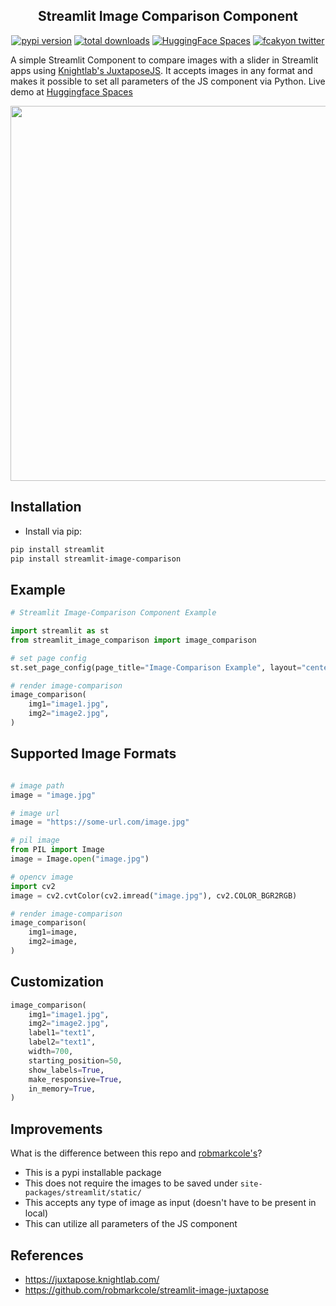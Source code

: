 <div align="center">
<h2>
    Streamlit Image Comparison Component
</h2>
</div>

<div align="center">
    <a href="https://badge.fury.io/py/streamlit-image-comparison"><img src="https://badge.fury.io/py/streamlit-image-comparison.svg" alt="pypi version"></a>
    <a href="https://pepy.tech/project/streamlit-image-comparison"><img src="https://pepy.tech/badge/streamlit-image-comparison" alt="total downloads"></a>
    <a href="https://huggingface.co/spaces/fcakyon/streamlit-image-comparison"><img src="https://raw.githubusercontent.com/fcakyon/streamlit-image-comparison/main/resources/hf_spaces_badge.svg" alt="HuggingFace Spaces"></a>
    <a href="https://twitter.com/fcakyon"><img src="https://img.shields.io/badge/twitter-fcakyon_-blue?logo=twitter&style=flat" alt="fcakyon twitter"></a>
</div>

A simple Streamlit Component to compare images with a slider in Streamlit apps using [Knightlab's JuxtaposeJS](https://juxtapose.knightlab.com/). It accepts images in any format and makes it possible to set all parameters of the JS component via Python. Live demo at [Huggingface Spaces](https://huggingface.co/spaces/fcakyon/streamlit-image-comparison)

<p align="center">
<a href='https://huggingface.co/spaces/fcakyon/streamlit-image-comparison' target='_blank'> <img src="https://user-images.githubusercontent.com/34196005/143328163-2976a3b6-91d0-47c5-b872-c92dd6ea404e.gif" width="600"></a>

</p>

## Installation
- Install via pip:

```bash
pip install streamlit
pip install streamlit-image-comparison
```

## Example

```python
# Streamlit Image-Comparison Component Example

import streamlit as st
from streamlit_image_comparison import image_comparison

# set page config
st.set_page_config(page_title="Image-Comparison Example", layout="centered")

# render image-comparison
image_comparison(
    img1="image1.jpg",
    img2="image2.jpg",
)
```

## Supported Image Formats

```python

# image path
image = "image.jpg"

# image url
image = "https://some-url.com/image.jpg"

# pil image
from PIL import Image
image = Image.open("image.jpg")

# opencv image
import cv2
image = cv2.cvtColor(cv2.imread("image.jpg"), cv2.COLOR_BGR2RGB)

# render image-comparison
image_comparison(
    img1=image,
    img2=image,
)
```

## Customization

```python
image_comparison(
    img1="image1.jpg",
    img2="image2.jpg",
    label1="text1",
    label2="text1",
    width=700,
    starting_position=50,
    show_labels=True,
    make_responsive=True,
    in_memory=True,
)
```

## Improvements

What is the difference between this repo and [robmarkcole's](https://github.com/robmarkcole/streamlit-image-juxtapose)?

- This is a pypi installable package
- This does not require the images to be saved under `site-packages/streamlit/static/`
- This accepts any type of image as input (doesn't have to be present in local)
- This can utilize all parameters of the JS component

## References
- https://juxtapose.knightlab.com/
- https://github.com/robmarkcole/streamlit-image-juxtapose
